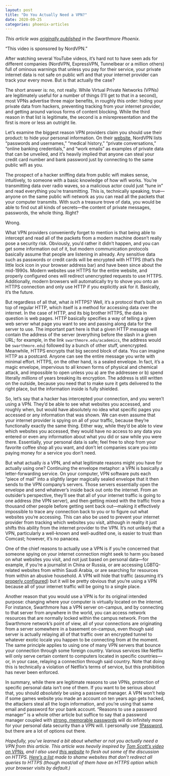 ```yaml
---
layout: post
title: "Do You Actually Need a VPN?"
date: 2020-09-25
categories: phoenix-articles
---
```


_This article was [originally published](https://swarthmorephoenix.com/2020/09/25/do-you-actually-need-a-vpn/) in the Swarthmore Phoenix._

“This video is sponsored by NordVPN.” 

After watching several YouTube videos, it’s hard not to have seen ads for different companies (NordVPN, ExpressVPN, Tunnelbear or a million others) full of ominous warnings that unless you pay for their service, your private internet data is not safe on public wifi and that your internet provider can track your every move. But is that actually the case?

The short answer is: no, not really. While Virtual Private Networks (VPNs) are legitimately useful for a number of things (I’ll get to that in a second), most VPNs advertise three major benefits, in roughly this order: hiding your private data from hackers, preventing tracking from your internet provider, and getting around various forms of content blocking. While the third reason in that list is legitimate, the second is a misrepresentation and the first is more or less an outright lie. 

Let’s examine the biggest reason VPN providers claim you should use their product: to hide your personal information. On their [website](https://nordvpn.com/features/next-generation-encryption/), NordVPN lists “passwords and usernames,” “medical history,” “private conversations,” “online banking credentials,” and “work emails” as examples of private data that can be unveiled, and it’s heavily implied that anyone can steal your credit card number and bank password just by connecting to the same public wifi as you. 

The prospect of a hacker sniffing data from public wifi makes sense, intuitively, to someone with a basic knowledge of how wifi works. You’re transmitting data over radio waves, so a malicious actor could just “tune in” and read everything you’re transmitting. This is, technically speaking, true—anyone on the same public wifi network as you can read all the packets that your computer transmits. With such a treasure trove of data, you would be able to find out all kinds of secrets—the content of private messages, passwords, the whole thing. Right?

Wrong. 

What VPN providers conveniently forget to mention is that being able to intercept and read all of the packets from a modern machine doesn’t really pose a security risk. Obviously, you’d rather it didn’t happen, and you can get some information out of it, but modern communication protocols basically assume that people are listening in already. Any sensitive data such as passwords or credit cards will be encrypted with HTTPS (that’s the little lock icon in your browser address bar) and have been since about the mid-1990s. Modern websites use HTTPS for the entire website, and properly configured ones will redirect unencrypted requests to use HTTPS. Additionally, modern browsers will automatically try to shove you onto an HTTPS connection and only use HTTP if you explicitly ask for it. Basically, it’s the future. 

But regardless of all that, what *is* HTTPS? Well, it’s a protocol that’s built on top of regular HTTP, which itself is a method for accessing data over the internet. In the case of HTTP, and its big brother HTTPS, the data in question is web pages. HTTP basically specifies a way of telling a given web server what page you want to see and passing along data for the server to use. The important part here is that a given HTTP message will contain the address of the server (everything before the slash in a given URL; for example, in the link `swarthmore.edu/academics`, the address would be `swarthmore.edu`) followed by a bunch of other stuff, unencrypted. Meanwhile, HTTPS encrypts that big second block of data. You can imagine HTTP as a postcard. Anyone can see the entire message you write with minimal effort. HTTPS, on the other hand, is a sealed envelope. In fact, it’s a magic envelope, impervious to all known forms of  physical and chemical attack, and impossible to open unless you a) are the addressee or b) spend literally *millions* of years breaking its encryption. The address is still written on the outside, because you need that to make sure it gets delivered to the right place, but the information inside is fully shielded.

So, let’s say that a hacker has intercepted your connection, and you weren’t using a VPN. They’d be able to see what websites you accessed, and roughly when, but would have absolutely no idea what specific pages you accessed or any information that was shown. We can even assume that your internet provider is spying on all of your traffic, because they’re functionally exactly the same thing. Either way, while they’d be able to view which websites you accessed, they would have no access to any data you entered or even any information about what you did or saw while you were there. Essentially, your personal data is safe; feel free to shop from your favorite coffee shop all you want, and don’t let companies scare you into paying money for a service you don’t need.

But what actually *is* a VPN, and what legitimate reasons might you have for actually using one? Continuing the envelope metaphor: a VPN is basically a letter-forwarding service. On your computer, VPN software puts each “piece of mail” into a slightly larger magically sealed envelope that it then sends to the VPN company’s servers. Those servers essentially open the envelope and send whatever’s inside back out onto the internet. From an outsider’s perspective, they’ll see that all of your internet traffic is going to one address (the VPN server), and then getting mixed with the traffic from a thousand other people before getting sent back out—making it effectively impossible to trace any connection back to you or to figure out what websites you’re accessing. This can also be used to prevent your internet provider from tracking which websites you visit, although in reality it just shifts this ability from the internet provider to the VPN. It’s not unlikely that a VPN, particularly a well-known and well-audited one, is easier to trust than Comcast; however, it’s no panacea.

One of the chief reasons to actually use a VPN is if you’re concerned that someone spying on your internet connection might seek to harm you based on what websites you visit, and not just based on personal data—for example, if you’re a journalist in China or Russia, or are accessing LGBTQ-related websites from within Saudi Arabia, or are searching for resources from within an abusive household. A VPN will hide that traffic (assuming it’s [properly configured](https://www.dnsleaktest.com/what-is-a-dns-leak.html)) but it will be pretty obvious that you’re using a VPN because all of your internet traffic will be going to a single place. 

Another reason that you would use a VPN is for its original intended purpose: changing where your computer is virtually located on the internet. For instance, Swarthmore has a VPN server on-campus, and by connecting to that server from anywhere in the world, you can access network resources that are normally locked within the campus network. From the Swarthmore network’s point of view, all of your connections are originating from a server somewhere in a basement on-campus, even though said server is actually relaying all of that traffic over an encrypted tunnel to whatever exotic locale you happen to be connecting from at the moment. The same principle applies to using one of many VPN servers that bounce your connection through some foreign country. Various services like Netflix will only serve certain content to computers located in specific countries—or, in your case, relaying a connection through said country. Note that doing this is technically a violation of Netflix’s terms of service, but this prohibition has never been enforced.

In summary, while there are legitimate reasons to use VPNs, protection of specific personal data isn’t one of them. If you want to be serious about that, you should *absolutely* be using a password manager. A VPN won’t help if some games website you made an account on ten years ago gets hacked, the attackers steal all the login information, and you’re using that same email and password for your bank account. “Reasons to use a password manager” is a whole other article but suffice to say that a password manager coupled with [strong, memorable passwords](https://correcthorsebatterystaple.net/) will do infinitely more for your personal data security than a VPN will. I personally use [1Password](https://1password.com/), but there are a lot of options out there.

*Hopefully, you’ve learned a bit about whether or not you actually need a VPN from this article. This article was heavily inspired by [Tom Scott’s video on VPNs](https://youtu.be/WVDQEoe6ZWY), and I also used [this website](https://www.jefftk.com/p/history-of-https-usage) to flesh out some of the discussion on HTTPS. [Here’s a list](https://whynohttps.com/) made to shame websites that don’t redirect all queries to HTTPS (though most/all of them have an HTTPS option which your browser visits by default.)*